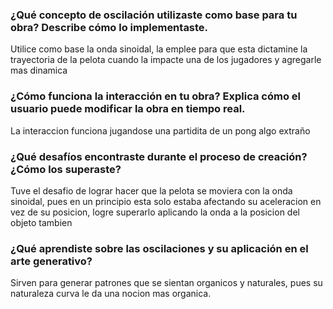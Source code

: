 ### ¿Qué concepto de oscilación utilizaste como base para tu obra? Describe cómo lo implementaste.

Utilice como base la onda sinoidal, la emplee para que esta dictamine la trayectoria de la pelota cuando la impacte una de los jugadores y agregarle mas dinamica

### ¿Cómo funciona la interacción en tu obra? Explica cómo el usuario puede modificar la obra en tiempo real.

La interaccion funciona jugandose una partidita de un pong algo extraño

### ¿Qué desafíos encontraste durante el proceso de creación? ¿Cómo los superaste?

Tuve el desafio de lograr hacer que la pelota se moviera con la onda sinoidal, pues en un principio esta solo estaba afectando su aceleracion en vez de su posicion, logre superarlo aplicando la onda a la posicion del objeto tambien

### ¿Qué aprendiste sobre las oscilaciones y su aplicación en el arte generativo?

Sirven para generar patrones que se sientan organicos y naturales, pues su naturaleza curva le da una nocion mas organica.
